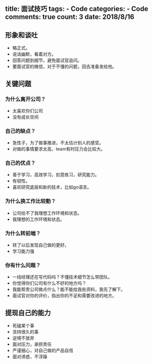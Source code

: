 
  title: 面试技巧
  tags: 
    - Code
  categories: 
    - Code
  comments: true
  count: 3
  date: 2018/8/16
  ---
  ## 形象和谈吐
- 略正式。
- 说话幽默，看着对方。
- 回答问题到细节，避免面试官追问。
- 要面试官的微信，对于不懂的问题，回去准备发给他。

## 关键问题
### 为什么离开公司？
- 太喜欢你们公司
- 没有成长空间


### 自己的缺点？
- 急性子，为了做事推进，不太估计别人的感受。
- 对做的事情要求太高，team有时压力会比较大。

### 自己的优点？
- 善于学习，高效学习，刻意练习，研究能力。
- 有韧性。
- 喜欢研究底层和新的技术，比如go语言。

### 为什么换工作比较勤？
- 公司给不了我理想工作环境和状态。
- 我理想的工作环境和状态。

### 为什么转前端？
- 转了以后发现自己做的更好。
- 学习能力强

### 你有什么问题？
- 一线经理还在写代码吗？不懂技术细节怎么带团队。
- 你觉得你们公司有什么不好的地方吗？
- 我能帮贵公司做点什么？能不能给我些资料，我先了解下。
- 面试官对你的评价，指出你的不足和需要改进的地方。

## 提现自己的能力
- 死磕某个事
- 坚持很久的事
- 逆境不放弃
- 面对压力，承担责任
- 严谨细心，对自己做的产品自信
- 面对诱惑，不浮躁




